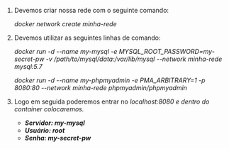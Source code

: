 1. Devemos criar nossa rede com o seguinte comando:

    <i>docker network create minha-rede</i> 

2. Devemos utilizar as seguintes linhas de comando:

    <i>docker run -d --name my-mysql -e MYSQL_ROOT_PASSWORD=my-secret-pw -v /path/to/mysql/data:/var/lib/mysql --network minha-rede mysql:5.7</i> 

   <i>docker run -d --name my-phpmyadmin -e PMA_ARBITRARY=1 -p 8080:80 --network minha-rede phpmyadmin/phpmyadmin</i> 

3. Logo em seguida poderemos entrar no <i>localhost:8080<i> e dentro do container colocaremos.<br>
    <ul>
    <li><strong>Servidor: <strong> <i> my-mysql </i>
    <li><strong>Usuário: <strong> <i> root</i>
    <li><strong>Senha: <strong> <i> my-secret-pw </i>
        </ul>

